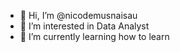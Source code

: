 - 👋 Hi, I’m @nicodemusnaisau
- 👀 I’m interested in Data Analyst
- 🌱 I’m currently learning how to learn
<!---
nicodemusnaisau/nicodemusnaisau is a ✨ special ✨ repository because its `README.md` (this file) appears on your GitHub profile.
You can click the Preview link to take a look at your changes.
--->
